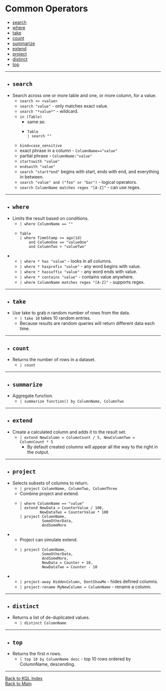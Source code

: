 # Common Operators

+ [search](#search)
+ [where](#where)
+ [take](#take)
+ [count](#count)
+ [summarize](#summarize)
+ [extend](#extend)
+ [project](#project)
+ [distinct](#distinct)
+ [top](#top)

---

+ ## `search`
+ Search across one or more table and one, or more column, for a value.
  + `search <> <value>`
  + `search "value"` - only matches exact value.
  + `search "*value*"` - wildcard.
  + `in (Table)`
    + same as:
    + ```
      Table
      | search ""
      ```
  + `kind=case_sensitive`
  + exact phrase in a column - `ColumnName=="value"`
  + partial phrase - `ColumnName:"value"`
  + `startswith "value"`
  + `endswith "value"`
  + `search "start*end"` begins with start, ends with end, and everything in between.
  + `search "value" and ("foo" or "bar")` - logical operators.
  + `search ColumnName matches regex "[A-Z]"` - can use regex.

---

+ ## `where`
+ Limits the result based on conditions.
  + `| where ColumnName == ""`
  + ```
    Table
    | where TimeStamp >= ago(1d)
        and ColumnOne == "valueOne"
        and ColumnTwo > "valueTwo"
    ```
+ 
  + `| where * has "value"` - looks in all columns.
  + `| where * hasprefix "value"` - any word begins with value.
  + `| where * hassuffix "value"` - any word ends with value.
  + `| where * contains "value"` - contains value anywhere.
  + `| where ColumnName matches regex "[A-Z]"` - supports regex.

---

+ ## `take`
+ Use take to grab n random number of rows from the data.
  + `| take 10` takes 10 random entries. 
  + Because results are random queries will return different data each time.

---

+ ## `count`
+ Returns the number of rows in a dataset.
    + `| count`

---

+ ## `summarize`
+ Aggregate function.
  + `| summarize function() by ColumnName, ColumnTwo`

---

+ ## `extend`
+ Create a calculated column and adds it to the result set.
  + `| extend NewColumn = ColumnCount / 5, NewColumnTwo = ColumnCount * 5`
    + By default created columns will appear all the way to the right in the output.

---

+ ## `project`
+ Selects subsets of columns to return.
  + `| project ColumnName, ColumnTwo, ColumnThree`
  + Combine project and extend.
  + ```
    | where ColumnName == "value"
    | extend NewData = CounterValue / 100,
             NewDataTwo = CounterValue * 100
    | project ColumnName,
              SomeOtherData,
              AndSomeMore
    ```
+
  + Project can simulate extend.
  + ```
    | project ColumnName,
              SomeOtherData,
              AndSomeMore,
              NewData = Counter + 10,
              NewDataTwo = Counter - 10
    ```
+
  + `| project-away HiddenColumn, DontShowMe` - hides defined columns.
  + `| project-rename MyNewColumn = ColumnName` - rename a column.

---

+ ## `distinct`
+ Returns a list of de-duplicated values.
  + `| distinct ColumnName`

---

+ ## `top`
+ Returns the first n rows.
  + `| top 10 by ColumnName desc` - top 10 rows ordered by ColumnName, descending.

---

[Back to KQL Index](kql-main.md)<br>
[Back to Main](../README.md)